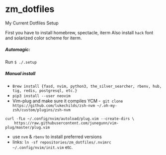 # zm_dotfiles
My Current Dotfiles Setup

First you have to install homebrew, spectacle, iterm
Also install `hack` font and solarized color scheme for iterm.

##### Automagic:
Run
`$ ./.setup`

##### Manual install
- `Brew install {fasd, nvim, python3, the_silver_searcher, rbenv, hub, tig, redis, postgresql, etc.}`
- `pip3 install --user neovim`
- Vim-plug and make sure it compiles YCM
-` git clone https://github.com/lukechilds/zsh-nvm ~/.oh-my-zsh/custom/plugins/zsh-nvm`
```
curl -fLo ~/.config/nvim/autoload/plug.vim --create-dirs \
    https://raw.githubusercontent.com/junegunn/vim-plug/master/plug.vim
```
- use `nvm` & `rbenv` to install preferred versions
- links: `ln -sf repositories/zm_dotfiles/.nvimrc ~/.config/nvim/init.vim` etc.

